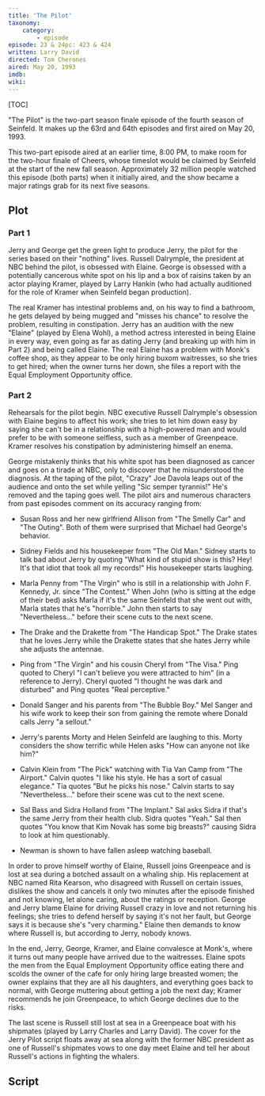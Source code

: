 ```yaml
---
title: 'The Pilot'
taxonomy:
    category:
        - episode
episode: 23 & 24pc: 423 & 424
written: Larry David
directed: Tom Cherones
aired: May 20, 1993
imdb: 
wiki: 
---
```


[TOC]

"The Pilot" is the two-part season finale episode of the fourth season of Seinfeld. It makes up the 63rd and 64th episodes and first aired on May 20, 1993.

This two-part episode aired at an earlier time, 8:00 PM, to make room for the two-hour finale of Cheers, whose timeslot would be claimed by Seinfeld at the start of the new fall season. Approximately 32 million people watched this episode (both parts) when it initially aired, and the show became a major ratings grab for its next five seasons.

## Plot

### Part 1

Jerry and George get the green light to produce Jerry, the pilot for the series based on their "nothing" lives. Russell Dalrymple, the president at NBC behind the pilot, is obsessed with Elaine. George is obsessed with a potentially cancerous white spot on his lip and a box of raisins taken by an actor playing Kramer, played by Larry Hankin (who had actually auditioned for the role of Kramer when Seinfeld began production).

The real Kramer has intestinal problems and, on his way to find a bathroom, he gets delayed by being mugged and "misses his chance" to resolve the problem, resulting in constipation. Jerry has an audition with the new "Elaine" (played by Elena Wohl), a method actress interested in being Elaine in every way, even going as far as dating Jerry (and breaking up with him in Part 2) and being called Elaine. The real Elaine has a problem with Monk's coffee shop, as they appear to be only hiring buxom waitresses, so she tries to get hired; when the owner turns her down, she files a report with the Equal Employment Opportunity office.

### Part 2

Rehearsals for the pilot begin. NBC executive Russell Dalrymple's obsession with Elaine begins to affect his work; she tries to let him down easy by saying she can't be in a relationship with a high-powered man and would prefer to be with someone selfless, such as a member of Greenpeace. Kramer resolves his constipation by administering himself an enema.

George mistakenly thinks that his white spot has been diagnosed as cancer and goes on a tirade at NBC, only to discover that he misunderstood the diagnosis. At the taping of the pilot, "Crazy" Joe Davola leaps out of the audience and onto the set while yelling "Sic semper tyrannis!" He's removed and the taping goes well. The pilot airs and numerous characters from past episodes comment on its accuracy ranging from:

*   Susan Ross and her new girlfriend Allison from "The Smelly Car" and "The Outing". Both of them were surprised that Michael had George's behavior.

*   Sidney Fields and his housekeeper from "The Old Man." Sidney starts to talk bad about Jerry by quoting "What kind of stupid show is this? Hey! It's that idiot that took all my records!" His housekeeper starts laughing.

*   Marla Penny from "The Virgin" who is still in a relationship with John F. Kennedy, Jr. since "The Contest." When John (who is sitting at the edge of their bed) asks Marla if it's the same Seinfeld that she went out with, Marla states that he's "horrible." John then starts to say "Nevertheless..." before their scene cuts to the next scene.

*   The Drake and the Drakette from "The Handicap Spot." The Drake states that he loves Jerry while the Drakette states that she hates Jerry while she adjusts the antennae.

*   Ping from "The Virgin" and his cousin Cheryl from "The Visa." Ping quoted to Cheryl "I can't believe you were attracted to him" (in a reference to Jerry). Cheryl quoted "I thought he was dark and disturbed" and Ping quotes "Real perceptive."

*   Donald Sanger and his parents from "The Bubble Boy." Mel Sanger and his wife work to keep their son from gaining the remote where Donald calls Jerry "a sellout."

*   Jerry's parents Morty and Helen Seinfeld are laughing to this. Morty considers the show terrific while Helen asks "How can anyone not like him?"

*  Calvin Klein from "The Pick" watching with Tia Van Camp from "The Airport." Calvin quotes "I like his style. He has a sort of casual elegance." Tia quotes "But he picks his nose." Calvin starts to say "Nevertheless..." before their scene was cut to the next scene.

*   Sal Bass and Sidra Holland from "The Implant." Sal asks Sidra if that's the same Jerry from their health club. Sidra quotes "Yeah." Sal then quotes "You know that Kim Novak has some big breasts?" causing Sidra to look at him questionably.

*   Newman is shown to have fallen asleep watching baseball.

In order to prove himself worthy of Elaine, Russell joins Greenpeace and is lost at sea during a botched assault on a whaling ship. His replacement at NBC named Rita Kearson, who disagreed with Russell on certain issues, dislikes the show and cancels it only two minutes after the episode finished and not knowing, let alone caring, about the ratings or reception. George and Jerry blame Elaine for driving Russell crazy in love and not returning his feelings; she tries to defend herself by saying it's not her fault, but George says it is because she's "very charming." Elaine then demands to know where Russell is, but according to Jerry, nobody knows.

In the end, Jerry, George, Kramer, and Elaine convalesce at Monk's, where it turns out many people have arrived due to the waitresses. Elaine spots the men from the Equal Employment Opportunity office eating there and scolds the owner of the cafe for only hiring large breasted women; the owner explains that they are all his daughters, and everything goes back to normal, with George muttering about getting a job the next day; Kramer recommends he join Greenpeace, to which George declines due to the risks.

The last scene is Russell still lost at sea in a Greenpeace boat with his shipmates (played by Larry Charles and Larry David). The cover for the Jerry Pilot script floats away at sea along with the former NBC president as one of Russell's shipmates vows to one day meet Elaine and tell her about Russell's actions in fighting the whalers.

## Script
